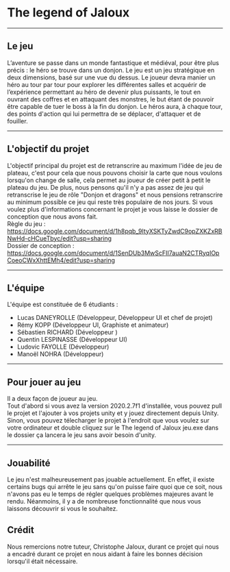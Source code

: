 # The legend of Jaloux
---
## Le jeu

L’aventure se passe dans un monde fantastique et médiéval, pour être plus précis : le héro se trouve dans un donjon. Le jeu est un jeu stratégique en deux dimensions, basé sur une vue du dessus. Le joueur devra manier un héro au tour par tour pour explorer les différentes salles et acquérir de l’expérience permettant au héro de devenir plus puissants, le tout en ouvrant des coffres et en attaquant des monstres, le but étant de pouvoir être capable de tuer le boss à la fin du donjon. Le héros aura, à chaque tour, des points d'action qui lui permettra de se déplacer, d'attaquer et de fouiller.

---
## L'objectif du projet

L'objectif principal du projet est de retranscrire au maximum l'idée de jeu de plateau, c'est pour cela que nous pouvons choisir la carte que nous voulons lorsqu'on change de salle, cela permet au joueur de créer petit à petit le plateau du jeu. De plus, nous pensons qu'il n'y a pas assez de jeu qui retranscrise le jeu de rôle "Donjon et dragons" et nous pensions retranscrire au minimum possible ce jeu qui reste très populaire de nos jours. Si vous voulez plus d'informations concernant le projet je vous laisse le dossier de conception que nous avons fait.  
Règle du jeu : https://docs.google.com/document/d/1h8pqb_9ItyXSKTyZwdC9opZXKZxRBNwHd-cHCueTbyc/edit?usp=sharing  
Dossier de conception : https://docs.google.com/document/d/1SenDUb3MwScFII7auaN2CTRyqIOpCoeoCWxXhttEMh4/edit?usp=sharing

---
## L'équipe

L'équipe est constituée de 6 étudiants :
- Lucas DANEYROLLE (Développeur, Développeur UI et chef de projet)
- Rémy KOPP (Développeur UI, Graphiste et animateur)
- Sébastien RICHARD (Développeur )
- Quentin LESPINASSE (Développeur UI)
- Ludovic FAYOLLE (Développeur)
- Manoël NOHRA (Développeur)

---
## Pour jouer au jeu

Il a deux façon de joueur au jeu.  
Tout d'abord si vous avez la version 2020.2.7f1 d'installée, vous pouvez pull le projet et l'ajouter à vos projets unity et y jouez directement depuis Unity.  
Sinon, vous pouvez télecharger le projet à l'endroit que vous voulez sur votre ordinateur et double cliquez sur le The legend of Jaloux jeu.exe dans le dossier ça lancera le jeu sans avoir besoin d'unity.

---
## Jouabilité

Le jeu n'est malheureusement pas jouable actuellement. En effet, il existe certains bugs qui arrête le jeu sans qu'on puisse faire quoi que ce soit, nous n'avons pas eu le temps de régler quelques problèmes majeures avant le rendu. Néanmoins, il y a de nombreuse fonctionnalité que nous vous laissons découvrir si vous le souhaitez.

## Crédit

Nous remercions notre tuteur, Christophe Jaloux, durant ce projet qui nous a encadré durant ce projet en nous aidant à faire les bonnes décision lorsqu'il était nécessaire.

